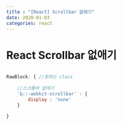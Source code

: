 ```yaml
---
title : "[React] Scrollbar 없애기"
date: 2020-01-03
categories: react
---
```


# React Scrollbar 없애기

``` javascript

RawBlock: { //원하는 class
    
	//스크롤바 없애기
    '&::-webkit-scrollbar' : {
		display : 'none'
    }
    
}
```